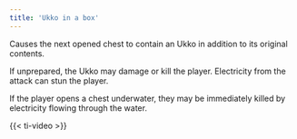 ```yaml
---
title: 'Ukko in a box'
---
```


Causes the next opened chest to contain an Ukko in addition to its original contents.

If unprepared, the Ukko may damage or kill the player. Electricity from the attack can stun the player.

If the player opens a chest underwater, they may be immediately killed by electricity flowing through the water.

{{< ti-video >}}
